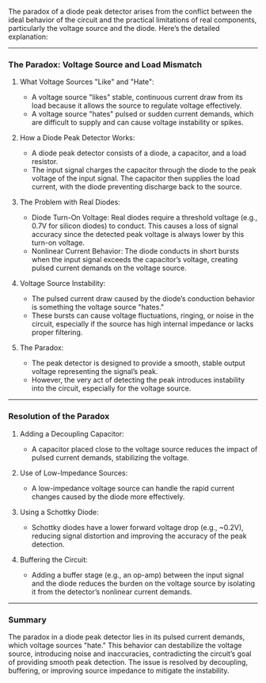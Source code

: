 The paradox of a diode peak detector arises from the conflict between the ideal behavior of the circuit and the practical limitations of real components, particularly the voltage source and the diode. Here’s the detailed explanation:

---

### The Paradox: Voltage Source and Load Mismatch
1. What Voltage Sources "Like" and "Hate":
   - A voltage source "likes" stable, continuous current draw from its load because it allows the source to regulate voltage effectively.
   - A voltage source "hates" pulsed or sudden current demands, which are difficult to supply and can cause voltage instability or spikes.

2. How a Diode Peak Detector Works:
   - A diode peak detector consists of a diode, a capacitor, and a load resistor.
   - The input signal charges the capacitor through the diode to the peak voltage of the input signal. The capacitor then supplies the load current, with the diode preventing discharge back to the source.

3. The Problem with Real Diodes:
   - Diode Turn-On Voltage: Real diodes require a threshold voltage (e.g., 0.7V for silicon diodes) to conduct. This causes a loss of signal accuracy since the detected peak voltage is always lower by this turn-on voltage.
   - Nonlinear Current Behavior: The diode conducts in short bursts when the input signal exceeds the capacitor’s voltage, creating pulsed current demands on the voltage source.

4. Voltage Source Instability:
   - The pulsed current draw caused by the diode’s conduction behavior is something the voltage source "hates."
   - These bursts can cause voltage fluctuations, ringing, or noise in the circuit, especially if the source has high internal impedance or lacks proper filtering.

5. The Paradox:
   - The peak detector is designed to provide a smooth, stable output voltage representing the signal’s peak.
   - However, the very act of detecting the peak introduces instability into the circuit, especially for the voltage source.

---

### Resolution of the Paradox
1. Adding a Decoupling Capacitor:
   - A capacitor placed close to the voltage source reduces the impact of pulsed current demands, stabilizing the voltage.

2. Use of Low-Impedance Sources:
   - A low-impedance voltage source can handle the rapid current changes caused by the diode more effectively.

3. Using a Schottky Diode:
   - Schottky diodes have a lower forward voltage drop (e.g., ~0.2V), reducing signal distortion and improving the accuracy of the peak detection.

4. Buffering the Circuit:
   - Adding a buffer stage (e.g., an op-amp) between the input signal and the diode reduces the burden on the voltage source by isolating it from the detector’s nonlinear current demands.

---

### Summary
The paradox in a diode peak detector lies in its pulsed current demands, which voltage sources "hate." This behavior can destabilize the voltage source, introducing noise and inaccuracies, contradicting the circuit’s goal of providing smooth peak detection. The issue is resolved by decoupling, buffering, or improving source impedance to mitigate the instability.
